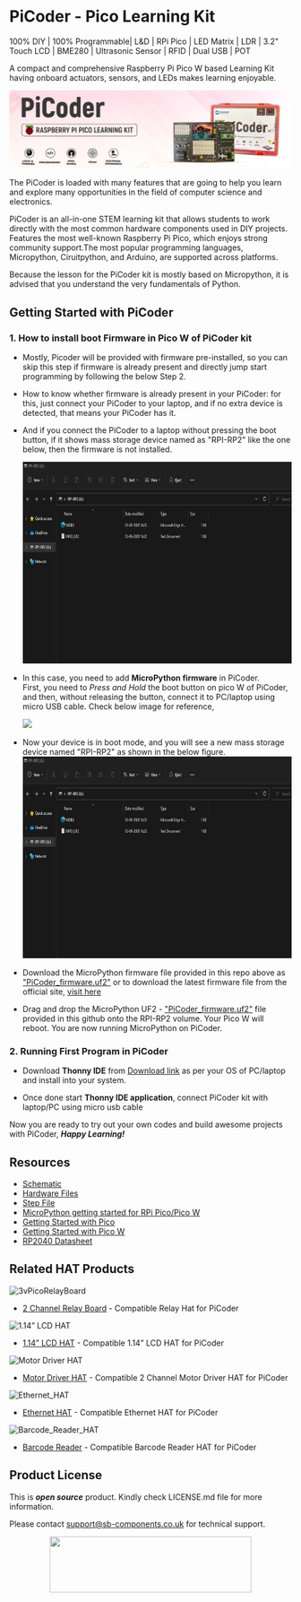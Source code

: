 # PiCoder - Pico Learning Kit
100% DIY | 100% Programmable| L&D | RPi Pico | LED Matrix | LDR | 3.2" Touch LCD | BME280 | Ultrasonic Sensor | RFID | Dual USB | POT

A compact and comprehensive Raspberry Pi Pico W based Learning Kit having onboard actuators, sensors, and LEDs makes learning enjoyable.


<img src= "https://github.com/sbcshop/PiCoder-Software/blob/main/images/picoder_banner.jpg">

The PiCoder is loaded with many features that are going to help you learn and explore many opportunities in the field of computer science and electronics.

PiCoder is an all-in-one STEM learning kit that allows students to work directly with the most common hardware components used in DIY projects. 
Features the most well-known Raspberry Pi Pico, which enjoys strong community support.The most popular programming languages, Micropython, Ciruitpython, and Arduino, are supported across platforms.

Because the lesson for the PiCoder kit is mostly based on Micropython, it is advised that you understand the very fundamentals of Python.
<!---
## Pinout 
<img src="https://github.com/sbcshop/PiCoder-Software/blob/main/images/picoder_pinout.jpg">

1)Power Supply 
2)RPi Pico W
3)Pico HAT
4)Breadboard
5)Relays 
6)Servo
7)POT
8)LEDs
9)Buttons
10)Buzzer
11)RFID Module
12)Ultrasonic Sensor
13)LDR Sensor
14)8x8 RGB LED Matrix
15)BME280 Sensor
16)3.2” Touch LCD
--->

## Getting Started with PiCoder  
### 1. How to install boot Firmware in Pico W of PiCoder kit

- Mostly, Picoder will be provided with firmware pre-installed, so you can skip this step if firmware is already present and directly jump start programming by following the below Step 2.
- How to know whether firmware is already present in your PiCoder: for this, just connect your PiCoder to your laptop, and if no extra device is detected, that means your PiCoder has it.
- And if you connect the PiCoder to a laptop without pressing the boot button, if it shows mass storage device named as "RPI-RP2" like the one below, then the firmware is not installed.
  
   <img src= "https://github.com/sbcshop/PiCoder-Software/blob/main/images/RPI_folder.jpg" width="720" height="360"/>

- In this case, you need to add **MicroPython firmware** in PiCoder. First, you need to *Press and Hold* the boot button on pico W of PiCoder, and then, without releasing the button, connect it to PC/laptop using micro USB cable. Check below image for reference,
  
  <img src="https://github.com/sbcshop/ArdiPi_Software/blob/main/images/pico_bootmode.gif">

- Now your device is in boot mode, and you will see a new mass storage device named "RPI-RP2" as shown in the below figure.
  <img src= "https://github.com/sbcshop/PiCoder-Software/blob/main/images/RPI_folder.jpg" width="720" height="360"/>

- Download the MicroPython firmware file provided in this repo above as ["PiCoder_firmware.uf2"](https://github.com/sbcshop/PiCoder-Software/blob/main/PiCoder_firmware.uf2)
or to download the latest firmware file from the official site, [visit here](https://micropython.org/download/rp2-pico-w/)     
     
- Drag and drop the MicroPython UF2 - ["PiCoder_firmware.uf2"](https://github.com/sbcshop/PiCoder-Software/blob/main/PiCoder_firmware.uf2) file provided in this github onto the RPI-RP2 volume. Your Pico W will reboot. You are now running MicroPython on PiCoder.


### 2. Running First Program in PiCoder
- Download **Thonny IDE** from [Download link](https://thonny.org/) as per your OS of PC/laptop and install into your system.

- Once done start **Thonny IDE application**, connect PiCoder kit with laptop/PC using micro usb cable
  
    

Now you are ready to try out your own codes and build awesome projects with PiCoder, **_Happy Learning!_**

## Resources
  * [Schematic](https://github.com/sbcshop/PiCoder-Hardware/blob/main/Design%20Data/Sch%20PiCoder.pdf)
  * [Hardware Files](https://github.com/sbcshop/PiCoder-Hardware)
  * [Step File](https://github.com/sbcshop/PiCoder-Hardware/blob/main/Mechanical%20Data/PiCoder%20step.zip)
  * [MicroPython getting started for RPi Pico/Pico W](https://docs.micropython.org/en/latest/rp2/quickref.html)
  * [Getting Started with Pico](https://projects.raspberrypi.org/en/projects/getting-started-with-the-pico)
  * [Getting Started with Pico W](https://projects.raspberrypi.org/en/projects/get-started-pico-w)
  * [RP2040 Datasheet](https://github.com/sbcshop/HackyPi-Hardware/blob/main/Documents/rp2040-datasheet.pdf)


## Related HAT Products
 ![3vPicoRelayBoard](https://cdn.shopify.com/s/files/1/1217/2104/products/3vPicoRelayBoard.png?v=1617884866&width=200)
 
 * [2 Channel Relay Board](https://shop.sb-components.co.uk/products/pico-3v-relay-hat?_pos=1&_sid=82fa60545&_ss=r) - Compatible Relay Hat for PiCoder 
 
 ![1.14” LCD HAT](https://cdn.shopify.com/s/files/1/1217/2104/products/6_c64376c7-a257-43a3-bb5f-0a9471741a7d.png?v=1624017126&width=200)
 
 * [1.14” LCD HAT](https://shop.sb-components.co.uk/products/1-14-lcd-hat-for-pico?_pos=3&_sid=82fa60545&_ss=r) - Compatible 1.14” LCD HAT for PiCoder 
 
 ![Motor Driver HAT](https://cdn.shopify.com/s/files/1/1217/2104/products/motordriverforPico.png?v=1619523627&width=200)
 
 * [Motor Driver HAT](https://shop.sb-components.co.uk/products/pico-motor-driver?_pos=4&_sid=82fa60545&_ss=r) - Compatible 2 Channel Motor Driver HAT for PiCoder
 
 ![Ethernet_HAT](https://shop.sb-components.co.uk/cdn/shop/files/03_439625d0-e0d2-4555-b3b3-5d8fa316d7d8.jpg?v=1683535354&width=200)
 
 * [Ethernet HAT](https://shop.sb-components.co.uk/products/netpi-ethernet-hat-for-raspberry-pi-pico?_pos=2&_sid=82fa60545&_ss=r) - Compatible Ethernet HAT for PiCoder

 ![Barcode_Reader_HAT](https://cdn.shopify.com/s/files/1/1217/2104/products/04.png?v=1669181209&width=200)
 
 * [Barcode Reader](https://shop.sb-components.co.uk/products/barcode-hat?_pos=5&_sid=82fa60545&_ss=r) - Compatible Barcode Reader HAT for PiCoder
 
## Product License

This is ***open source*** product. Kindly check LICENSE.md file for more information.

Please contact support@sb-components.co.uk for technical support.
<p align="center">
  <img width="360" height="100" src="https://cdn.shopify.com/s/files/1/1217/2104/files/Logo_sb_component_3.png?v=1666086771&width=300">
</p>
